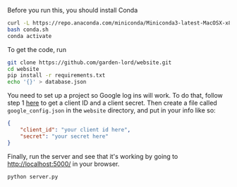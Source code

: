 Before you run this, you should install Conda

```bash
curl -L https://repo.anaconda.com/miniconda/Miniconda3-latest-MacOSX-x86_64.sh -o conda.sh
bash conda.sh
conda activate
```

To get the code, run

```bash
git clone https://github.com/garden-lord/website.git
cd website
pip install -r requirements.txt
echo '{}' > database.json
```

You need to set up a project so Google log ins will work. To do that, follow step 1 [here](https://github.com/singingwolfboy/flask-dance-google#step-1-get-oauth-credentials-from-google) to get a client ID and a client secret. Then create a file called `google_config.json` in the `website` directory, and put in your info like so:

```json
{
    "client_id": "your client id here",
    "secret": "your secret here"
}
```

Finally, run the server and see that it's working by going to [http://localhost:5000/](http://localhost:5000/) in your browser.

```bash
python server.py
```